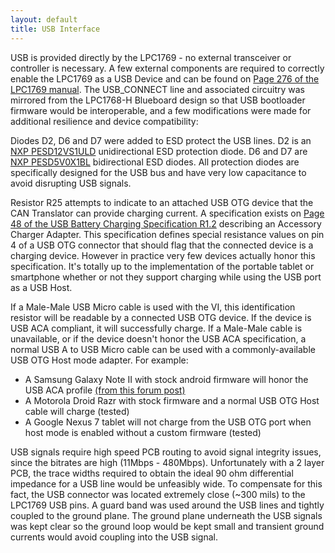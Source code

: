 ```yaml
---
layout: default
title: USB Interface
---
```


USB is provided directly by the LPC1769 - no external transceiver or controller
is necessary.  A few external components are required to correctly enable the
LPC1769 as a USB Device and can be found on [Page 276 of the LPC1769
manual](http://www.rovingnetworks.com/resources/download/47/Advanced_User_Manual).
The USB_CONNECT line and associated circuitry was mirrored from the LPC1768-H
Blueboard design so that USB bootloader firmware would be interoperable, and a
few modifications were made for additional resilience and device compatibility:

Diodes D2, D6 and D7 were added to ESD protect the USB lines.  D2 is an [NXP
PESD12VS1ULD](http://www.nxp.com/documents/data_sheet/PESD12VS1ULD.pdf)
unidirectional ESD protection diode.  D6 and D7 are [NXP
PESD5V0X1BL](http://www.nxp.com/documents/data_sheet/PESD5V0X1BL.pdf)
bidirectional ESD diodes.  All protection diodes are specifically designed for
the USB bus and have very low capacitance to avoid disrupting USB signals.

Resistor R25 attempts to indicate to an attached USB OTG device that the CAN
Translator can provide charging current.  A specification exists on [Page 48 of
the USB Battery Charging Specification
R1.2](http://kinetis.pl/sites/default/files/BC1.2_FINAL.pdf) describing an
Accessory Charger Adapter.  This specification defines special resistance values
on pin 4 of a USB OTG connector that should flag that the connected device is a
charging device.  However in practice very few devices actually honor this
specification.  It's totally up to the implementation of the portable tablet or
smartphone whether or not they support charging while using the USB port as a
USB Host.

If a Male-Male USB Micro cable is used with the VI, this
identification resistor will be readable by a connected USB OTG device.  If the
device is USB ACA compliant, it will successfully charge.  If a Male-Male cable
is unavailable, or if the device doesn't honor the USB ACA specification, a
normal USB A to USB Micro cable can be used with a commonly-available USB OTG
Host mode adapter.  For example:

* A Samsung Galaxy Note II with stock android firmware will honor the USB ACA
  profile [(from this forum post)](http://www.head-fi.org/t/595071/android-phones-and-usb-dacs/405#post_8748466)
* A Motorola Droid Razr with stock firmware and a normal USB OTG Host cable will
  charge (tested)
* A Google Nexus 7 tablet will not charge from the USB OTG port when host mode
  is enabled without a custom firmware (tested)

USB signals require high speed PCB routing to avoid signal integrity issues,
since the bitrates are high (11Mbps - 480Mbps).  Unfortunately with a 2 layer
PCB, the trace widths required to obtain the ideal 90 ohm differential impedance
for a USB line would be unfeasibly wide.  To compensate for this fact, the USB
connector was located extremely close (~300 mils) to the LPC1769 USB pins.  A
guard band was used around the USB lines and tightly coupled to the ground
plane.  The ground plane underneath the USB signals was kept clear so the ground
loop would be kept small and transient ground currents would avoid coupling into
the USB signal.
